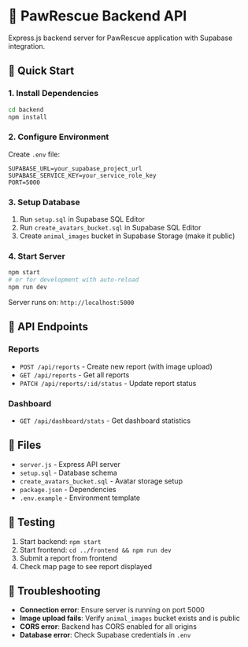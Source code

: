 # 🐾 PawRescue Backend API

Express.js backend server for PawRescue application with Supabase integration.

## 🚀 Quick Start

### 1. Install Dependencies
```bash
cd backend
npm install
```

### 2. Configure Environment
Create `.env` file:
```env
SUPABASE_URL=your_supabase_project_url
SUPABASE_SERVICE_KEY=your_service_role_key
PORT=5000
```

### 3. Setup Database
1. Run `setup.sql` in Supabase SQL Editor
2. Run `create_avatars_bucket.sql` in Supabase SQL Editor
3. Create `animal_images` bucket in Supabase Storage (make it public)

### 4. Start Server
```bash
npm start
# or for development with auto-reload
npm run dev
```

Server runs on: `http://localhost:5000`

## 📡 API Endpoints

### Reports
- `POST /api/reports` - Create new report (with image upload)
- `GET /api/reports` - Get all reports
- `PATCH /api/reports/:id/status` - Update report status

### Dashboard
- `GET /api/dashboard/stats` - Get dashboard statistics

## 📁 Files
- `server.js` - Express API server
- `setup.sql` - Database schema
- `create_avatars_bucket.sql` - Avatar storage setup
- `package.json` - Dependencies
- `.env.example` - Environment template

## 🧪 Testing
1. Start backend: `npm start`
2. Start frontend: `cd ../frontend && npm run dev`
3. Submit a report from frontend
4. Check map page to see report displayed

## 🔧 Troubleshooting
- **Connection error**: Ensure server is running on port 5000
- **Image upload fails**: Verify `animal_images` bucket exists and is public
- **CORS error**: Backend has CORS enabled for all origins
- **Database error**: Check Supabase credentials in `.env`
